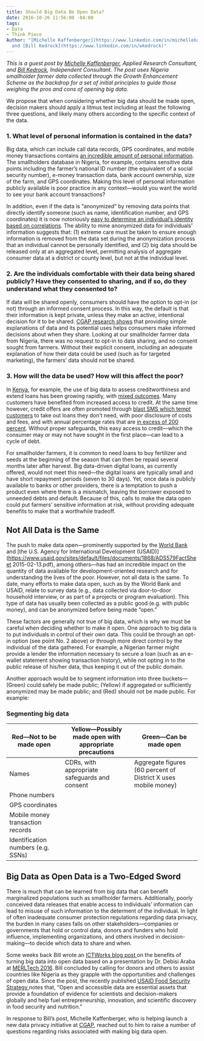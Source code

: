 ```yaml
---
title: Should Big Data Be Open Data?
date: 2016-10-26 11:56:00 -04:00
tags:
- Data
- Think Piece
Author: "[Michelle Kaffenberger](https://www.linkedin.com/in/michellekaffenberger)
  and [Bill Kedrock](https://www.linkedin.com/in/wkedrock)"
---
```


*This is a guest post by [Michelle Kaffenberger](https://www.linkedin.com/in/michellekaffenberger), Applied Research Consultant, and [Bill Kedrock](https://www.linkedin.com/in/wkedrock), Independent Consultant. The post uses Nigeria smallholder farmer data collected through the Growth Enhancement Scheme as the backdrop for a set of initial principles to guide those weighing the pros and cons of opening big data.*

We propose that when considering whether big data should be made open, decision makers should apply a litmus test including at least the following three questions, and likely many others according to the specific context of the data.

<!--more-->

### 1. What level of personal information is contained in the data?

Big data, which can include call data records, GPS coordinates, and mobile money transactions contains [an incredible amount of personal information](http://cis-india.org/papers/ebola-a-big-data-disaster). The smallholders database in Nigeria, for example, contains sensitive data points including the farmer’s national ID number (the equivalent of a social security number), e-money transaction data, bank account ownership, size of the farm, and GPS coordinates. Making this level of personal information publicly available is poor practice in any context—would you want the world to see your bank account transactions?

In addition, even if the data is “anonymized” by removing data points that directly identify someone (such as name, identification number, and GPS coordinates) it is now notoriously [easy to determine an individual’s identity based on correlations](https://www.wired.com/2015/02/powerspy-phone-tracking/). The ability to mine anonymized data for individuals’ information suggests that: (1) extreme care must be taken to ensure enough information is removed from the data set during the anonymization process that an individual cannot be personally identified, and (2) big data should be released only at an aggregated level, permitting analysis of aggregate consumer data at a district or county level, but not at the individual level.

### 2. Are the individuals comfortable with their data being shared publicly? Have they consented to sharing, and if so, do they understand what they consented to?

If data will be shared openly, consumers should have the option to opt-in (or not) through an informed consent process. In this way, the default is that their information is kept private, unless they make an active, intentional decision for it to be shared. [CGAP research shows](https://www.cgap.org/publications/informed-consent-how-do-we-make-it-work-mobile-credit-scoring) that providing simple explanations of data and its potential uses helps consumers make informed decisions about when they share. Looking at our smallholder farmer data from Nigeria, there was no request to opt-in to data sharing, and no consent sought from farmers. Without their explicit consent, including an adequate explanation of how their data could be used (such as for targeted marketing), the farmers’ data should not be shared.

### 3. How will the data be used? How will this affect the poor?

In [Kenya](http://www.cgap.org/publications/proliferation-digital-credit-deployments), for example, the use of big data to assess creditworthiness and extend loans has been growing rapidly, with [mixed outcomes](https://www.cgap.org/blog/digital-credit-kenya-time-celebration-or-concern). Many customers have benefited from increased access to credit. At the same time however, credit offers are often promoted through [blast SMS which tempt customers](http://www.cgap.org/blog/digital-credit-consumer-protection-m-shwari-and-m-pawa-users) to take out loans they don’t need, with poor disclosure of costs and fees, and with annual percentage rates that are [in excess of 200 percent](https://www.cgap.org/blog/digital-credit-kenya-time-celebration-or-concern). Without proper safeguards, this easy access to credit—which the consumer may or may not have sought in the first place—can lead to a cycle of debt.

For smallholder farmers, it is common to need loans to buy fertilizer and seeds at the beginning of the season that can then be repaid several months later after harvest. Big data-driven digital loans, as currently offered, would not meet this need—the digital loans are typically small and have short repayment periods (seven to 30 days). Yet, once data is publicly available to banks or other providers, there is a temptation to push a product even where there is a mismatch, leaving the borrower exposed to unneeded debts and default. Because of this, calls to make the data open could put farmers’ sensitive information at risk, without providing adequate benefits to make that a worthwhile tradeoff.

## Not All Data is the Same

The push to make data open—prominently supported by the [World Bank](http://www.worldbank.org/en/topic/opendevelopment/overview) and \[the U.S. Agency for International Development (USAID)\](https://www.usaid.gov/sites/default/files/documents/1868/ADS579FactSheet 2015-02-13.pdf), among others—has had an incredible impact on the quantity of data available for development-oriented research and for understanding the lives of the poor. However, not all data is the same. To date, many efforts to make data open, such as by the World Bank and USAID, relate to survey data (e.g., data collected via door-to-door household interview, or as part of a projects or program evaluation). This type of data has usually been collected as a public good (e.g. with public money), and can be anonymized before being made “open.”

These factors are generally not true of big data, which is why we must be careful when deciding whether to make it open. One approach to big data is to put individuals in control of their own data. This could be through an opt-in option (see point No. 2 above) or through more direct control by the individual of the data gathered. For example, a Nigerian farmer might provide a lender the information necessary to secure a loan (such as an e-wallet statement showing transaction history), while not opting in to the public release of his/her data, thus keeping it out of the public domain.

Another approach would be to segment information into three buckets—(Green) could safely be made public; (Yellow) if aggregated or sufficiently anonymized may be made public; and (Red) should not be made public. For example:

### Segmenting big data

| Red—Not to be made open          | Yellow—Possibly made open with appropriate precautions | Green—Can be made open                                |
|------------------------------------|----------------------------------------------------------|---------------------------------------------------------|
| Names                              | CDRs, with appropriate safeguards and consent            | Aggregate figures (60 percent of District X uses mobile money) |
| Phone numbers                      |                                                          |                                                         |
| GPS coordinates                    |                                                          |                                                         |
| Mobile money transaction records   |                                                          |                                                         |
| Identification numbers (e.g. SSNs) |                                                          |                                                         |

## Big Data as Open Data is a Two-Edged Sword

There is much that can be learned from big data that can benefit marginalized populations such as smallholder farmers. Additionally, poorly conceived data releases that enable access to individuals’ information can lead to misuse of such information to the determent of the individual. In light of often inadequate consumer protection regulations regarding data privacy, the burden in many cases falls on other stakeholders—companies or governments that hold or control data, donors and funders who hold influence, implementing organizations, and others involved in decision-making—to decide which data to share and when.

<aside>
<p>Some weeks back Bill wrote an <a href="http://www.ictworks.org/2016/08/15/big-data-needs-to-be-open-data/">ICTWorks blog post </a>on the benefits of turning big data into open data based on a presentation by Dr. Debisi Araba at <a href="http://merltech.org/">MERLTech 2016</a>. Bill concluded by calling for donors and others to assist countries like Nigeria as they grapple with the opportunities and challenges of open data. Since the post, the recently published <a href="https://www.usaid.gov/sites/default/files/documents/1867/USG-Global-Food-Security-Strategy-2016.pdf">USAID Food Security Strategy </a>notes that, “Open and accessible data are essential assets that provide a foundation of evidence for scientists and decision-makers globally and help fuel entrepreneurship, innovation, and scientific discovery in food security and nutrition.”</p>
<p>In response to Bill’s post, Michelle Kaffenberger, who is helping launch a new data privacy initiative at <a href="https://www.cgap.org/">CGAP</a>, reached out to him to raise a number of questions regarding risks associated with making big data open.</p>
</aside>